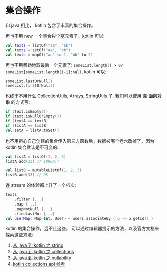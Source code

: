 # 集合操作

和 java 相比， kotlin 包含了丰富的集合操作。

再也不用 new 一个集合挨个塞元素了。kotlin 可以:

```kotlin
val texts = listOf("aa", "bb")
val texts = setOf("aa", "bb")
val texts = mapOf("aa" to 1, "bb" to 2)
```

再也不用费劲地取最后一个元素了: `someList.length() > 0?someList[someList.length()-1]:null`, kotlin 可以:

```kotlin
someList.lastOrNull()
someList.firstOrNull()
```

也终于不用什么 CollectionUtils, Arrays, StringUtils 了. 我们可以使用 **真·面向对象** 的方式写:

```kotlin
if (text.isEmpty())
if (text.isNullOrEmpty())
if (textA == textB)
if (listA == listB)
val setA = listA.toSet()
```

也不用担心自己创建的集合传入第三方函数后，数据被哪个老六改掉了，因为 kotlin 集合默认是不可变的:

```kotlin
val listA = listOf(1, 2, 3)
listA.add(33) // ERROR!!

val listB = mutableListOf(1, 2, 3)
listB.add(33) // OK
```

连 stream 的体验都上升了一个档次:

```kotlin
texts
    .filter {...}
    .map {...}
    .mapNotNull {...}
    .findLastNot {...}
val userMap: Map<Int, User> = users.associateBy { u -> u.getId() }
```

kotlin 的集合操作，远不止这些。
可以通过编辑器提示的方法，以及官方文档来探索这些方法:

1. [从 java 到 kotlin 之 string](https://kotlinlang.org/docs/java-to-kotlin-idioms-strings.html)
2. [从 java 到 kotlin 之 collections](https://kotlinlang.org/docs/java-to-kotlin-collections-guide.html)
3. [从 java 到 kotlin 之 nullability](https://kotlinlang.org/docs/java-to-kotlin-nullability-guide.html)
4. [kotlin collections api 参考](https://kotlinlang.org/docs/collections-overview.html#)

